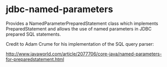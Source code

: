 # jdbc-named-parameters

Provides a NamedParameterPreparedStatement class which implements PreparedStatement and
allows the use of named parameters in JDBC prepared SQL statements.

Credit to Adam Crume for his implementation of the SQL query parser:

http://www.javaworld.com/article/2077706/core-java/named-parameters-for-preparedstatement.html

